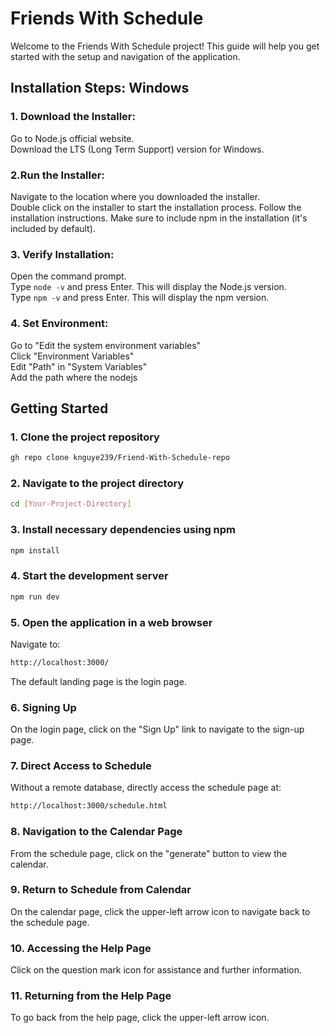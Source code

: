 # Friends With Schedule

Welcome to the Friends With Schedule project! This guide will help you get started with the setup and navigation of the application.

## Installation Steps: Windows
### 1. Download the Installer:
Go to Node.js official website.<br>
Download the LTS (Long Term Support) version for Windows.<br>

### 2.Run the Installer:
Navigate to the location where you downloaded the installer. <br>
Double click on the installer to start the installation process.
Follow the installation instructions. Make sure to include npm in the installation (it's included by default).<br>

### 3. Verify Installation:
Open the command prompt.<br>
Type `node -v` and press Enter. This will display the Node.js version.<br>
Type `npm -v` and press Enter. This will display the npm version.<br>

### 4. Set Environment:
Go to "Edit the system environment variables"<br>
Click "Environment Variables"<br>
Edit "Path" in "System Variables"<br>
Add the path where the nodejs<br>

## Getting Started
### 1. Clone the project repository
```bash
gh repo clone knguye239/Friend-With-Schedule-repo
```

### 2. Navigate to the project directory
```bash
cd [Your-Project-Directory]
```
### 3. Install necessary dependencies using npm
```bash
npm install
```

### 4. Start the development server
```bash
npm run dev
```

### 5. Open the application in a web browser
Navigate to: 
```bash
http://localhost:3000/
```
The default landing page is the login page.

### 6. Signing Up
On the login page, click on the "Sign Up" link to navigate to the sign-up page.


### 7. Direct Access to Schedule
Without a remote database, directly access the schedule page at:
```bash
http://localhost:3000/schedule.html
```

### 8. Navigation to the Calendar Page
From the schedule page, click on the "generate" button to view the calendar.

### 9. Return to Schedule from Calendar
On the calendar page, click the upper-left arrow icon to navigate back to the schedule page.

### 10. Accessing the Help Page
Click on the question mark icon for assistance and further information.

### 11. Returning from the Help Page
To go back from the help page, click the upper-left arrow icon.
